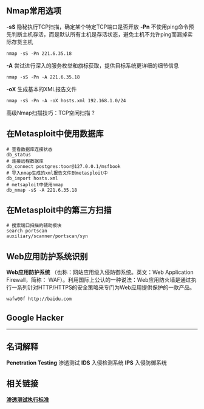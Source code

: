 ## Nmap常用选项
**-sS** 隐秘执行TCP扫描，确定某个特定TCP端口是否开放
**-Pn** 不使用ping命令预先判断主机存活，而是默认所有主机是存活状态，避免主机不允许ping而漏掉实际存货主机

```
nmap -sS -Pn 221.6.35.18
```

**-A** 尝试进行深入的服务枚举和旗标获取，提供目标系统更详细的细节信息
```
nmap -sS -Pn -A 221.6.35.18
```
**-oX** 生成基本的XML报告文件
```
nmap -sS -Pn -A -oX hosts.xml 192.168.1.0/24
```
高级Nmap扫描技巧：TCP空闲扫描 ?


## 在Metasploit中使用数据库
```
# 查看数据库连接状态
db_status
# 连接远程数据库
db_connect postgres:toor@127.0.0.1/msfbook
# 导入nmap生成的xml报告文件到metasploit中
db_import hosts.xml
# metsaploit中使用nmap
db_nmap -sS -A 221.6.35.18
```
## 在Metasploit中的第三方扫描
```
# 搜索端口扫描的辅助模块
search portscan
auxiliary/scanner/portscan/syn
```

## Web应用防护系统识别
**Web应用防护系统** （也称：网站应用级入侵防御系统。英文：Web Application Firewall，简称： WAF）。利用国际上公认的一种说法：Web应用防火墙是通过执行一系列针对HTTP/HTTPS的安全策略来专门为Web应用提供保护的一款产品。
```
wafw00f http://baidu.com
```

## Google Hacker


---
## 名词解释
**Penetration Testing** 渗透测试
**IDS** 入侵检测系统
**IPS** 入侵防御系统

## 相关链接
**[渗透测试执行标准](http://www.pentest-standard.org)**